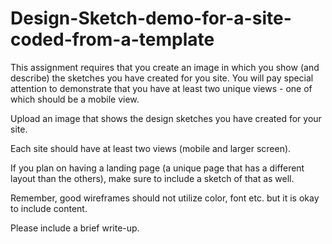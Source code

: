 # Design-Sketch-demo-for-a-site-coded-from-a-template
This assignment requires that you create an image in which you show (and describe) the sketches you have created for you site. You will pay special attention to demonstrate that you have at least two unique views - one of which should be a mobile view.

Upload an image that shows the design sketches you have created for your site. 

Each site should have at least two views (mobile and larger screen). 

If you plan on having a landing page (a unique page that has a different layout than the others), make sure to include a sketch of that as well. 

Remember, good wireframes should not utilize color, font etc. but it is okay to include content.

Please include a brief write-up.
